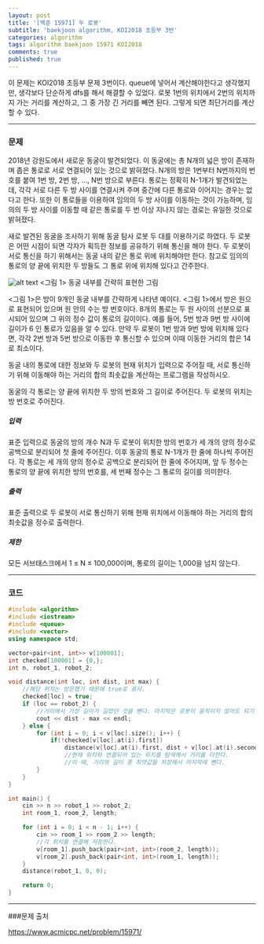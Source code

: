 ```yaml
---
layout: post
title: '[백준 15971] 두 로봇'
subtitle: 'baekjoon algorithm, KOI2018 초등부 3번'
categories: algorithm
tags: algorithm baekjoon 15971 KOI2018
comments: true
published: true
---
```

이 문제는 KOI2018 초등부 문제 3번이다. queue에 넣어서 계산해야한다고 생각했지만, 생각보다 단순하게 dfs를 해서 해결할 수 있었다.
로봇 1번의 위치에서 2번의 위치까지 가는 거리를 계산하고, 그 중 가장 긴 거리를 빼면 된다. 그렇게 되면 최단거리를 계산할 수 있다.

---
### 문제
2018년 강원도에서 새로운 동굴이 발견되었다. 이 동굴에는 총 N개의 넓은 방이 존재하며 좁은 통로로 서로 연결되어 있는 것으로 밝혀졌다. N개의 방은 1번부터 N번까지의 번호를 붙여 1번 방, 2번 방, …, N번 방으로 부른다. 통로는 정확히 N-1개가 발견되었는데, 각각 서로 다른 두 방 사이를 연결시켜 주며 중간에 다른 통로와 이어지는 경우는 없다고 한다. 또한 이 통로들을 이용하여 임의의 두 방 사이를 이동하는 것이 가능하며, 임의의 두 방 사이를 이동할 때 같은 통로를 두 번 이상 지나지 않는 경로는 유일한 것으로 밝혀졌다.

새로 발견된 동굴을 조사하기 위해 동굴 탐사 로봇 두 대를 이용하기로 하였다. 두 로봇은 어떤 시점이 되면 각자가 획득한 정보를 공유하기 위해 통신을 해야 한다. 두 로봇이 서로 통신을 하기 위해서는 동굴 내의 같은 통로 위에 위치해야만 한다. 참고로 임의의 통로의 양 끝에 위치한 두 방들도 그 통로 위에 위치해 있다고 간주한다.

![alt text](https://upload.acmicpc.net/869fb1ce-7817-43c3-8a8a-f7b5bcadc911/-/preview/)
<그림 1> 동굴 내부를 간략히 표현한 그림

<그림 1>은 방이 9개인 동굴 내부를 간략하게 나타낸 예이다. <그림 1>에서 방은 원으로 표현되어 있으며 원 안의 수는 방 번호이다. 8개의 통로는 두 원 사이의 선분으로 표시되어 있으며 그 위의 정수 값이 통로의 길이이다. 예를 들어, 5번 방과 9번 방 사이에 길이가 6 인 통로가 있음을 알 수 있다. 만약 두 로봇이 1번 방과 9번 방에 위치해 있다면, 각각 2번 방과 5번 방으로 이동한 후 통신할 수 있으며 이때 이동한 거리의 합은 14로 최소이다.

동굴 내의 통로에 대한 정보와 두 로봇의 현재 위치가 입력으로 주어질 때, 서로 통신하기 위해 이동해야 하는 거리의 합의 최솟값을 계산하는 프로그램을 작성하시오.

동굴의 각 통로는 양 끝에 위치한 두 방의 번호와 그 길이로 주어진다. 두 로봇의 위치는 방 번호로 주어진다.

##### 입력
표준 입력으로 동굴의 방의 개수 N과 두 로봇이 위치한 방의 번호가 세 개의 양의 정수로 공백으로 분리되어 첫 줄에 주어진다. 이후 동굴의 통로 N-1개가 한 줄에 하나씩 주어진다. 각 통로는 세 개의 양의 정수로 공백으로 분리되어 한 줄에 주어지며, 앞 두 정수는 통로의 양 끝에 위치한 방의 번호를, 세 번째 정수는 그 통로의 길이를 의미한다.

##### 출력
표준 출력으로 두 로봇이 서로 통신하기 위해 현재 위치에서 이동해야 하는 거리의 합의 최솟값을 정수로 출력한다.

##### 제한
모든 서브태스크에서 1 ≤ N ≤ 100,000이며, 통로의 길이는 1,000을 넘지 않는다. 

---
### 코드


```cpp
#include <algorithm>
#include <iostream>
#include <queue>
#include <vector>
using namespace std;

vector<pair<int, int>> v[100001];
int checked[100001] = {0,};
int n, robot_1, robot_2;

void distance(int loc, int dist, int max) {
    //해당 위치는 방문했기 때문에 true로 표시.
    checked[loc] = true;
    if (loc == robot_2) {
        //거리에서 가장 길이가 길었던 것을 뺀다. 마지막은 로봇이 움직이지 않아도 되기 때문.
        cout << dist - max << endl;
    } else {
        for (int i = 0; i < v[loc].size(); i++) {
            if(!checked[v[loc].at(i).first])
                distance(v[loc].at(i).first, dist + v[loc].at(i).second, std::max(max, v[loc].at(i).second));
                //현재 위치와 연결되어 있는 위치를 탐색해서 거리를 더한다.
                //이 때, 거리의 길이 중 최댓값을 저장해서 마지막에 뺀다.
        }
    }
}

int main() {
    cin >> n >> robot_1 >> robot_2;
    int room_1, room_2, length;

    for (int i = 0; i < n - 1; i++) {
        cin >> room_1 >> room_2 >> length;
        //각 위치를 연결해 저장한다.
        v[room_1].push_back(pair<int, int>(room_2, length));
        v[room_2].push_back(pair<int, int>(room_1, length));
    }
    distance(robot_1, 0, 0);

    return 0;
}
```
---
###문제 출처

<https://www.acmicpc.net/problem/15971/>
